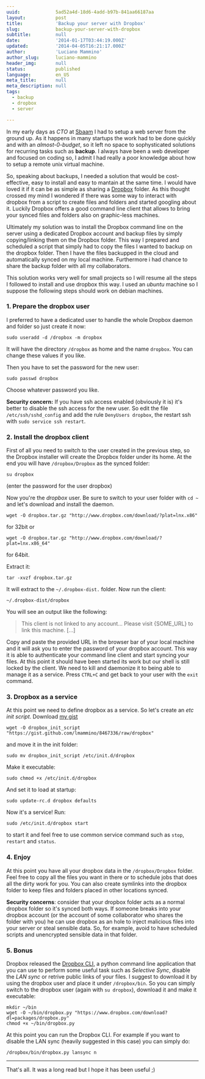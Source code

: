 ```yaml
---
uuid:             5ad52a4d-18d6-4add-b97b-841aa66187aa
layout:           post
title:            'Backup your server with Dropbox'
slug:             backup-your-server-with-dropbox
subtitle:         null
date:             '2014-01-17T03:44:19.000Z'
updated:          '2014-04-05T16:21:17.000Z'
author:           'Luciano Mammino'
author_slug:      luciano-mammino
header_img:       null
status:           published
language:         en_US
meta_title:       null
meta_description: null
tags:
  - backup
  - dropbox
  - server

---
```


In my early days as *CTO* at [Sbaam](http://sbaam.com) I had to setup a web server from the ground up. As it happens in many startups the work had to be done quickly and with an *almost-0-budget*, so it left no space to sophysticated solutions for recurring tasks such as **backup**. I always have been a web developer and focused on coding so, I admit I had really a poor knowledge about how  to setup a remote unix virtual machine.

So, speaking about backups, I needed a solution that would be cost-effective, easy to install and easy to mantain at the same time. I would have loved it if it can be as simple as sharing a [Dropbox](https://db.tt/ref37L7) folder. As this thought crossed my mind I wondered if there was some way to interact with dropbox from a script to create files and folders and started googling about it. Luckily Dropbox offers a good command line client that allows to bring your synced files and folders also on graphic-less machines.

Ultimately my solution was to install the Dropbox command line on the server using a dedicated Dropbox account and backup files by simply copying/linking them on the Dropbox folder. This way I prepared and scheduled a script that simply had to copy the files I wanted to backup on the dropbox folder. Then I have the files backupped in the cloud and automatically synced on my local machine. Furthermore i had chance to share the backup folder with all my collaborators.

This solution works very well for small projects so I will resume  all the steps I followed to install and use dropbox this way. I used an *ubuntu* machine so I suppose the following steps should work on debian machines.

### 1. Prepare the dropbox user
I preferred to have a dedicated user to handle the whole Dropbox daemon and folder so just create it now:

    sudo useradd -d /dropbox -m dropbox

It will have the directory `/dropbox` as home and the name `dropbox`. You can change these values if you like.

Then you have to set the password for the new user:

    sudo passwd dropbox
    
Choose whatever password you like.

**Security concern:** If you have ssh access enabled (obviously it is) it's better to disable the ssh access for the new user. So edit the file `/etc/ssh/sshd_config` and add the rule `DenyUsers dropbox`, the restart ssh with `sudo service ssh restart`.

### 2. Install the dropbox client

First of all you need to switch to the user created in the previous step, so the Dropbox installer will create the Dropbox folder under its home. At the end you will have `/dropbox/Dropbox` as the synced folder:

    su dropbox
    
(enter the password for the user dropbox)

Now you're the *dropbox* user. Be sure to switch to your user folder with `cd ~` and let's download and install the daemon.

    wget -O dropbox.tar.gz "http://www.dropbox.com/download/?plat=lnx.x86"
    
for 32bit or

    wget -O dropbox.tar.gz "http://www.dropbox.com/download/?plat=lnx.x86_64"

for 64bit.

Extract it:

    tar -xvzf dropbox.tar.gz
    
It will extract to the `~/.dropbox-dist.` folder. Now run the client:

    ~/.dropbox-dist/dropbox
    
You will see an output like the following:

> This client is not linked to any account...
> Please visit {SOME_URL} to link this machine. [...]

Copy and paste the provided URL in the browser bar of your local machine and it will ask you to enter the password of your dropbox account. This way it is able to authenticate your command line client and start syncing your files. At this point it should have been started its work but our shell is still locked by the client. We need to kill and daemonize it to being able to manage it as a service. Press `CTRL+C` and get back to your user with the `exit` command.

### 3. Dropbox as a service

At this point we need to define dropbox as a service. So let's create an *etc init script*. Download [my gist](https://gist.github.com/lmammino/8467336)

    wget -O dropbox_init_script "https://gist.github.com/lmammino/8467336/raw/dropbox"
    
and move it in the init folder:

    sudo mv dropbox_init_script /etc/init.d/dropbox
   
Make it executable:

    sudo chmod +x /etc/init.d/dropbox
   
And set it to load at startup:

    sudo update-rc.d dropbox defaults
    
Now it's a service! Run:

    sudo /etc/init.d/dropbox start
    
to start it and feel free to use common service command such as `stop`, `restart` and `status`.

### 4. Enjoy

At this point you have all your dropbox data in the `/dropbox/Dropbox` folder. Feel free to copy all the files you want in there or to schedule jobs that does all the dirty work for you. You can also create symlinks into the dropbox folder to keep files and folders placed in other locations synced.

**Security concerns**: consider that your dropbox folder acts as a normal dropbox folder so it's synced both ways. If someone breaks into your dropbox account (or the account of some collaborator who shares the folder with you) he can use dropbox as an hole to inject malicious files into your server or steal sensible data. So, for example, avoid to have scheduled scripts and unencrypted sensible data in that folder.

### 5. Bonus

Dropbox released the [Dropbox CLI](https://www.dropbox.com/download?dl=packages/dropbox.py), a python command line application that you can use to perform some useful task such as *Selective Sync*, disable the *LAN sync* or retrive public links of your files. I suggest to download it by using the dropbox user and place it under `/dropbox/bin`. So you can simply switch to the dropbox user (again with `su dropbox`), download it and make it executable:

    mkdir ~/bin
    wget -O ~/bin/dropbox.py "https://www.dropbox.com/download?dl=packages/dropbox.py"
    chmod +x ~/bin/dropbox.py
    
At this point you can run the Dropbox CLI. For example if you want to disable the LAN sync (heavily suggested in this case) you can simply do:

    /dropbox/bin/dropbox.py lansync n

---

That's all.
It was a long read but I hope it has been useful ;)



